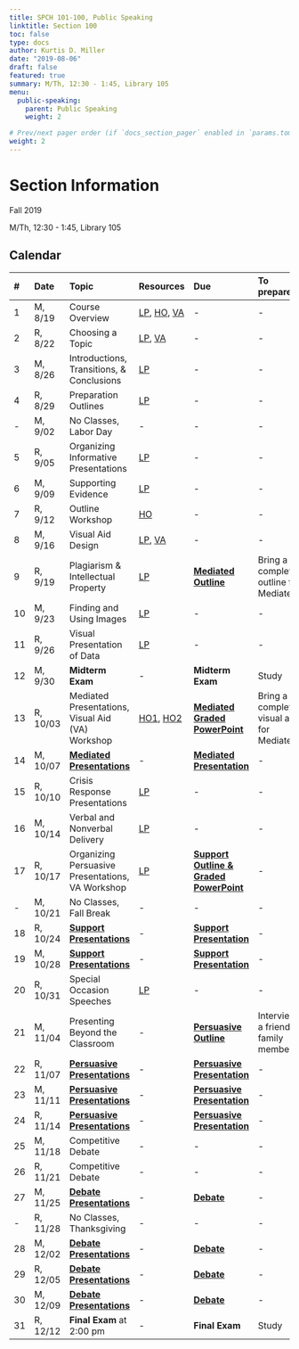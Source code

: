 ```yaml
---
title: SPCH 101-100, Public Speaking
linktitle: Section 100
toc: false
type: docs
author: Kurtis D. Miller
date: "2019-08-06"
draft: false
featured: true
summary: M/Th, 12:30 - 1:45, Library 105
menu:
  public-speaking:
    parent: Public Speaking
    weight: 2

# Prev/next pager order (if `docs_section_pager` enabled in `params.toml`)
weight: 2
---
```


Section Information
===================

Fall 2019

M/Th, 12:30 - 1:45, Library 105

[ho-s]:   /course/public-speaking/SPCH-101-100-FA19-KM.pdf "Handout - Syllabus"

<!-- more -->

Calendar
--------

| #  | Date     | Topic                                            | Resources                            | Due                                                | To prepare…                               |
|:--|:-----------|:--------------------------|:----------|:-----------------------|:---------------------------|
| 1  | M,  8/19 | Course Overview                                  | [LP][lp-co], [HO][ho-s], [VA][va-co] | -                                                  | -                                         |
| 2  | R,  8/22 | Choosing a Topic                                 | [LP][lp-ts], [VA][va-ts]             | -                                                  | -                                         |
| 3  | M,  8/26 | Introductions, Transitions, & Conclusions        | [LP][lp-itc]                         | -                                                  | -                                         |
| 4  | R,  8/29 | Preparation Outlines                             | [LP][lp-po]                          | -                                                  | -                                         |
| -  | M,  9/02 | No Classes, Labor Day                            | -                                    | -                                                  | -                                         |
| 5  | R,  9/05 | Organizing Informative Presentations             | [LP][lp-oip]                         | -                                                  | -                                         |
| 6  | M,  9/09 | Supporting Evidence                              | [LP][lp-se]                          | -                                                  | -                                         |
| 7  | R,  9/12 | Outline Workshop                                 | [HO][ho-or]                          | -                                                  | -                                         |
| 8  | M,  9/16 | Visual Aid Design                                | [LP][lp-vad], [VA][va-ex]            | -                                                  | -                                         |
| 9  | R,  9/19 | Plagiarism & Intellectual Property               | [LP][lp-pip]                         | **[Mediated Outline][Mediated]**                   | Bring a completed outline for Mediated    |
| 10 | M,  9/23 | Finding and Using Images                         | [LP][lp-fui]                         | -                                                  | -                                         |
| 11 | R,  9/26 | Visual Presentation of Data                      | [LP][lp-vpd]                         | -                                                  | -                                         |
| 12 | M,  9/30 | **Midterm Exam**                                 | -                                    | **Midterm Exam**                                   | Study                                     |
| 13 | R, 10/03 | Mediated Presentations, Visual Aid (VA) Workshop | [HO1][ho-gpr], [HO2][ho-pr]          | **[Mediated Graded PowerPoint][Mediated]**         | Bring a completed visual aid for Mediated |
| 14 | M, 10/07 | **[Mediated Presentations][Mediated]**           | -                                    | **[Mediated Presentation][Mediated]**              | -                                         |
| 15 | R, 10/10 | Crisis Response Presentations                    | [LP][lp-crp]                         | -                                                  | -                                         |
| 16 | M, 10/14 | Verbal and Nonverbal Delivery                    | [LP][lp-vnd]                         | -                                                  | -                                         |
| 17 | R, 10/17 | Organizing Persuasive Presentations, VA Workshop | [LP][lp-opp]                         | **[Support Outline & Graded PowerPoint][Support]** | -                                         |
| -  | M, 10/21 | No Classes, Fall Break                           | -                                    | -                                                  | -                                         |
| 18 | R, 10/24 | **[Support Presentations][Support]**             | -                                    | **[Support Presentation][Support]**                | -                                         |
| 19 | M, 10/28 | **[Support Presentations][Support]**             | -                                    | **[Support Presentation][Support]**                | -                                         |
| 20 | R, 10/31 | Special Occasion Speeches                        | [LP][lp-sop]                         | -                                                  | -                                         |
| 21 | M, 11/04 | Presenting Beyond the Classroom                  | -                                    | **[Persuasive Outline][Persuasive]**               | Interview a friend or family member       |
| 22 | R, 11/07 | **[Persuasive Presentations][Persuasive]**       | -                                    | **[Persuasive Presentation][Persuasive]**          | -                                         |
| 23 | M, 11/11 | **[Persuasive Presentations][Persuasive]**       | -                                    | **[Persuasive Presentation][Persuasive]**          | -                                         |
| 24 | R, 11/14 | **[Persuasive Presentations][Persuasive]**       | -                                    | **[Persuasive Presentation][Persuasive]**          | -                                         |
| 25 | M, 11/18 | Competitive Debate                               | -                                    | -                                                  | -                                         |
| 26 | R, 11/21 | Competitive Debate                               | -                                    | -                                                  | -                                         |
| 27 | M, 11/25 | **[Debate Presentations][Debate]**               | -                                    | **[Debate][]**                                     | -                                         |
| -  | R, 11/28 | No Classes, Thanksgiving                         | -                                    | -                                                  | -                                         |
| 28 | M, 12/02 | **[Debate Presentations][Debate]**               | -                                    | **[Debate][]**                                     | -                                         |
| 29 | R, 12/05 | **[Debate Presentations][Debate]**               | -                                    | **[Debate][]**                                     | -                                         |
| 30 | M, 12/09 | **[Debate Presentations][Debate]**               | -                                    | **[Debate][]**                                     | -                                         |
| 31 | R, 12/12 | **Final Exam** at 2:00 pm                        | -                                    | **Final Exam**                                     | Study                                     |

<!-- Assignment Links -->
[Debate]:     /course/public-speaking/assignment/debate-assignment/     "Assignment description"
[Mediated]:   /course/public-speaking/assignment/mediated-assignment/   "Assignment description"
[Persuasive]: /course/public-speaking/assignment/persuasive-assignment/ "Assignment description"
[Support]:    /course/public-speaking/assignment/support-assignment/    "Assignment description"

<!-- handout links -->
[ho-gpr]: /course/public-speaking/handout/graded-powerpoint-rubric.pdf "Handout - Graded PowerPoint Rubric"
[ho-or]:  /course/public-speaking/handout/outline-rubric.pdf           "Handout - Outline Grading Rubric"
[ho-pr]:  /course/public-speaking/handout/presentation-rubric.pdf      "Handout - Presentation Rubric"

<!-- lesson plan links -->
[lp-co]:       /course/public-speaking/lesson-plan/course-overview/                            "Lesson Plan"
[lp-opp]:      /course/public-speaking/lesson-plan/organizing-persuasive-presentations/        "Lesson Plan"
[lp-crp]:      /course/public-speaking/lesson-plan/crisis-response-presentations/              "Lesson Plan"
[lp-fui]:      /course/public-speaking/lesson-plan/finding-and-using-images/                   "Lesson Plan"
[lp-itc]:      /course/public-speaking/lesson-plan/introductions-transitions-and-conclusions/  "Lesson Plan"
[lp-lf]:       /course/public-speaking/lesson-plan/logical-fallacies/                          "Lesson Plan"
[lp-oip]:      /course/public-speaking/lesson-plan/organizing-informative-presentations/       "Lesson Plan"
[lp-piat]:     /course/public-speaking/lesson-plan/presenting-in-a-team/                       "Lesson Plan"
[lp-pip]:      /course/public-speaking/lesson-plan/plagiarism-and-intellectual-property/       "Lesson Plan"
[lp-po]:       /course/public-speaking/lesson-plan/preparation-outlines/                       "Lesson Plan"
[lp-pteaa]:    /course/public-speaking/lesson-plan/persuasive-targets-effects-and-appeals/     "Lesson Plan"
[lp-se]:       /course/public-speaking/lesson-plan/supporting-evidence/                        "Lesson Plan"
[lp-sop]:      /course/public-speaking/lesson-plan/special-occasion-presentations/             "Lesson Plan"
[lp-ts]:       /course/public-speaking/lesson-plan/topic-selection/                            "Lesson Plan"
[lp-vad]:      /course/public-speaking/lesson-plan/visual-aid-design/                          "Lesson Plan"
[lp-vnd]:      /course/public-speaking/lesson-plan/verbal-and-nonverbal-delivery/              "Lesson Plan"
[lp-vpd]:      /course/public-speaking/lesson-plan/visual-presentation-of-data/                "Lesson Plan"

<!-- visual aid links-->
[va-ex]:  /course/public-speaking/visual-aid/example-visual-aid.pptx "Visual Aid"
[va-co]:  /course/public-speaking/visual-aid/course-overview.pptx    "Visual Aid"
[va-ts]:  /course/public-speaking/visual-aid/topic-selection.pptx    "Visual Aid"
